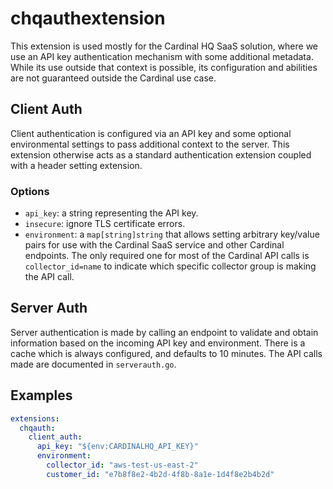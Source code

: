 # chqauthextension

This extension is used mostly for the Cardinal HQ SaaS solution, where we
use an API key authentication mechanism with some additional metadata.  While
its use outside that context is possible, its configuration and abilities are
not guaranteed outside the Cardinal use case.

## Client Auth

Client authentication is configured via an API key and some optional environmental
settings to pass additional context to the server.  This extension otherwise
acts as a standard authentication extension coupled with a header setting
extension.

### Options

* `api_key`: a string representing the API key.
* `insecure`: ignore TLS certificate errors.
* `environment`: a `map[string]string` that allows setting arbitrary key/value pairs for use with the Cardinal SaaS service and other Cardinal endpoints.  The only required one for most of the Cardinal API calls is `collector_id=name` to indicate which specific collector group is making the API call.

## Server Auth

Server authentication is made by calling an endpoint to validate and obtain information based on the incoming API key and environment.
There is a cache which is always configured, and defaults to 10 minutes.
The API calls made are documented in `serverauth.go`.

## Examples

```yaml
extensions:
  chqauth:
    client_auth:
      api_key: "${env:CARDINALHQ_API_KEY}"
      environment:
        collector_id: "aws-test-us-east-2"
        customer_id: "e7b8f8e2-4b2d-4f8b-8a1e-1d4f8e2b4b2d"
```
